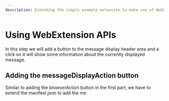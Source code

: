 ```yaml
---
description: Extending the simple example extension to make use of WebExtension APIs.
---
```


# Using WebExtension APIs

In this step we will add a button to the message display header area and a click on it will show some information about the currently displayed message.

## Adding the messageDisplayAction button

Similar to adding the browserAction button in the first part, we have to extend the manifest.json to add the me
